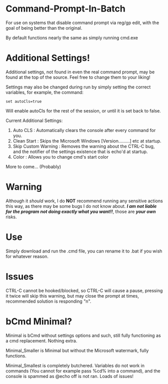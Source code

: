 # Command-Prompt-In-Batch
For use on systems that disable command prompt via reg/gp edit, with the goal of being better than the original.

By default functions nearly the same as simply running cmd.exe

# Additional Settings!
Additional settings, not found in even the real command prompt, may be found at the top of the source. Feel free to change them to your liking!

Settings may also be changed during run by simply setting the correct variables, for example, the command:
```
set autoCls=true
```
Will enable autoCls for the rest of the session, or until it is set back to false.

Current Additional Settings:
1. Auto CLS : Automatically clears the console after every command for you.
2. Clean Start : Skips the Microsoft Windows [Version.........] etc at startup.
3. Skip Custom Warning : Removes the warning about the CTRL-C bug, and the notifier of the settings existence that is echo'd at startup.
4. Color : Allows you to change cmd's start color

More to come... (Probably)

# Warning
Although it *should* work, I do **NOT** recommend running any sensitive actions this way, as there may be some bugs I do not know about. ***I am not liable for the program not doing exactly what you want!!***, those are ***your own*** risks.

# Use
Simply download and run the .cmd file, you can rename it to .bat if you wish for whatever reason.

# Issues
CTRL-C cannot be hooked/blocked, so CTRL-C will cause a pause, pressing it twice will skip this warning, but may close the prompt at times, recommended solution is responding "n".

# bCmd Minimal?
Minimal is bCmd without settings options and such, still fully functioning as a cmd replacement. Nothing extra.

Minimal_Smaller is Minimal but without the Microsoft watermark, fully functions.

Minimal_Smallest is completely butchered. Variables do not work in commands (You cannot for example pass %cd% into a command), and the console is spammed as @echo off is not ran. Loads of issues!

